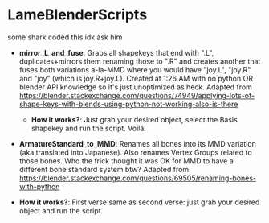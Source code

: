 # LameBlenderScripts
some shark coded this idk ask him

* **mirror_L_and_fuse**: Grabs all shapekeys that end with ".L", duplicates+mirrors them renaming those to ".R" and creates another that fuses both variations a-la-MMD where you would have "joy.L", "joy.R" and "joy" (which is joy.R+joy.L). Created at 1:26 AM with no python OR blender API knowledge so it's just unoptimized as heck. Adapted from https://blender.stackexchange.com/questions/74949/applying-lots-of-shape-keys-with-blends-using-python-not-working-also-is-there
  * **How it works?**: Just grab your desired object, select the Basis shapekey and run the script. Voilá!
  
* **ArmatureStandard_to_MMD**: Renames all bones into its MMD variation (aka translated into Japanese). Also renames Vertex Groups related to those bones. Who the frick thought it was OK for MMD to have a different bone standard system btw? Adapted from https://blender.stackexchange.com/questions/69505/renaming-bones-with-python
* **How it works?**: First verse same as second verse: just grab your desired object and run the script.

